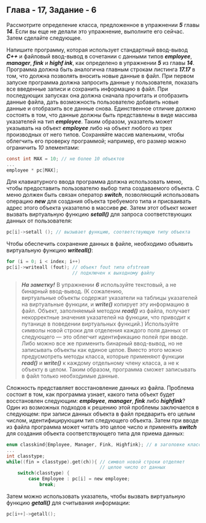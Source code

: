 ## Глава - 17, Задание - 6 

Рассмотрите определение класса, предложенное в упражнении ***5*** главы ***14***. Если
вы еще не делали это упражнение, выполните его сейчас. Затем сделайте
следующее.

Напишите программу, которая использует стандартный ввод-вывод ***C++*** и
файловый ввод-вывод в сочетании с данными типов ***employee***, ***manager***, ***fink*** и
***highf ink***, как определено в упражнении ***5*** из главы ***14***. Программа должна быть
аналогична главным строкам листинга ***17.17*** в том, что должна позволять
вносить новые данные в файл. При первом запуске программа должна запросить
данные у пользователя, показать все введенные записи и сохранить
информацию в файл. При последующих запусках она должна сначала прочитать и
отобразить данные файла, дать возможность пользователю добавить новые данные и
отобразить все данные снова. Единственное отличие должно состоять в том, что
данные должны быть представлены в виде массива указателей на тип ***employee***.
Таким образом, указатель может указывать на объект ***employee*** либо на объект
любого из трех производных от него типов. Сохраняйте массив маленьким,
чтобы облегчить его проверку программой; например, его размер можно
ограничить *10* элементами:

```objectivec
const int MAX = 10; // не более 10 объектов 
...
employee * рс[МАХ]; 
```

Для клавиатурного ввода программа должна использовать меню, чтобы
предоставить пользователю выбор типа создаваемого объекта. С меню должен быть
связан оператор ***switch***, позволяющий использовать операцию ***new*** для
создания объекта требуемого типа и присваивать адрес этого объекта указателю в
массиве ***рс***. Затем этот объект может вызвать виртуальную функцию ***setall()***
для запроса соответствующих данных от пользователя:

```objectivec
рс[i]->setall (); // вызывает функцию, соответствующую типу объекта
```

Чтобы обеспечить сохранение данных в файле, необходимо объявить
виртуальную функцию ***writeall()***:

```objectivec
for (i = 0; i < index; i++)
pc[i]->writeall (fout); // объект fout типа ofstream 
						// подключен к выходному файлу
```

> ***На заметку!*** 
В упражнении ***6*** используйте текстовый, а не бинарный ввод-вывод. (К сожалению,  
виртуальные объекты содержат указатели на таблицы указателей на виртуальные функции, и
***write()*** копирует эту информацию в файл. Объект, заполняемый методом ***read()*** из
файла, получает некорректные значения указателей на функции, что приводит к путанице в
поведении виртуальных функций.) Используйте символы новой строки для отделения каждого
поля данных от следующего — это облегчит идентификацию полей при вводе. Либо
можно все же применить бинарный ввод-вывод, но не записывать объекты как единое целое.
Вместо этого можно предусмотреть методы класса, которые применяют функции ***read()*** и
***write()*** к каждому отдельному члену класса, а не к объекту в целом. Таким образом,
>программа сможет записывать в файл только необходимые данные.

Сложность представляет восстановление данных из файла. Проблема состоит в
том, как программа узнает, какого типа объект будет восстановлен следующим:
***employee***, ***manager***, ***fink*** либо ***highfink***? Один из возможных подходов к решению 
этой проблемы заключается в следующем: при записи данных объекта
в файл предварить его целым числом, идентифицирующим тип следующего
объекта. Затем при вводе из файла программа может читать это целое число
и применять ***switch*** для создания объекта соответствующего типа для приема
данных:

```objectivec
enum classkind{Employee, Manager, Fink, Highfink}; // в заголовке класса
...
int classtype; 
while((fin » classtype).get(ch)){ // символ новой строки отделяет 
								  // целое число от данных 
	switch(classtype) { 
		case Employee : pc[i] = new employee; 
			break;
```

Затем можно использовать указатель, чтобы вызвать виртуальную функцию
***getall()*** для считывания информации:

```objectivec
pc[i++]->getall();
```
